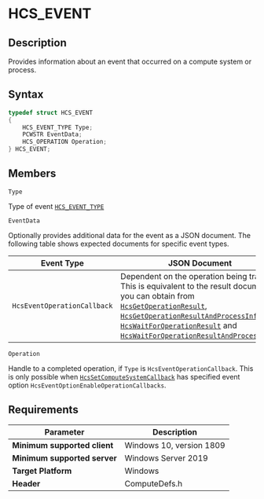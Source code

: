 # HCS_EVENT

## Description

Provides information about an event that occurred on a compute system or process.

## Syntax

```cpp
typedef struct HCS_EVENT
{
    HCS_EVENT_TYPE Type;
    PCWSTR EventData;
    HCS_OPERATION Operation;
} HCS_EVENT;
```

## Members


`Type`

Type of event [`HCS_EVENT_TYPE`](./HCS_EVENT_TYPE.md)

`EventData`

Optionally provides additional data for the event as a JSON document. The following table shows expected documents for specific event types.

|Event Type|JSON Document|
|---|---|
|`HcsEventOperationCallback`|Dependent on the operation being tracked. This is equivalent to the result document you can obtain from [`HcsGetOperationResult`](./HcsGetOperationResult.md), [`HcsGetOperationResultAndProcessInfo`](./HcsGetOperationResultAndProcessInfo.md), [`HcsWaitForOperationResult`](./HcsWaitForOperationResult.md) and [`HcsWaitForOperationResultAndProcessInfo`](./HcsWaitForOperationResultAndProcessInfo.md). |

`Operation`

Handle to a completed operation, if `Type` is `HcsEventOperationCallback`. This is only possible when [`HcsSetComputeSystemCallback`](./HcsSetComputeSystemCallback.md) has specified event option `HcsEventOptionEnableOperationCallbacks`.


## Requirements

|Parameter|Description|
|---|---|
| **Minimum supported client** | Windows 10, version 1809 |
| **Minimum supported server** | Windows Server 2019 |
| **Target Platform** | Windows |
| **Header** | ComputeDefs.h |
